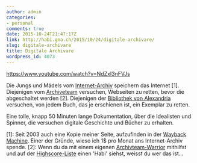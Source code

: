 ```yaml
---
author: admin
categories:
- personal
comments: true
date: 2015-10-24T21:47:17Z
link: http://habi.gna.ch/2015/10/24/digitale-archivare/
slug: digitale-archivare
title: Digitale Archivare
wordpress_id: 4073
---
```


https://www.youtube.com/watch?v=NdZxI3nFVJs

Die Jungs und Mädels vom [Internet-Archiv](https://archive.org) speichern das Internet [1]. Diejenigen vom [Archiveteam](http://archiveteam.org/) versuchen, Webseiten zu retten, bevor die abgeschaltet werden [2]. Diejenigen der [Bibliothek von Alexandria](http://bibalex.org/) versuchen, von jedem Buch, das je erschienen ist, ein Exemplar zu retten.

Eine tolle, knapp 50 Minuten lange Dokumentation, über die Idealisten und Spinner, die versuchen digitale Geschichte und Bücher zu erhalten.

[1]: Seit 2003 auch eine Kopie meiner Seite, aufzufinden in der [Wayback Machine](https://web.archive.org/web/*/habi.gna.ch). Einer der Gründe, wieso ich 1$ pro Monat ans Internet-Archiv spende.
[2]: Wenn du da mit einem eigenen [Archivteam-Warrior](http://archiveteam.org/index.php?title=Warrior) mithilfst und auf der [Highscore-Liste](http://tracker.archiveteam.org) einen 'Habi' siehst, weisst du wer das ist...
